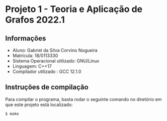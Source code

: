 # Projeto 1 - Teoria e Aplicação de Grafos 2022.1

## Informações

- Aluno: Gabriel da Silva Corvino Nogueira
- Matrícula: 18/0113330
- Sistema Operacional utilizado: GNU/Linux
- Linguagem: C++17
- Compilador utilizado : GCC 12.1.0

## Instruções de compilação

Para compilar o programa, basta rodar o seguinte comando no diretório em que este projeto está localizado:

```
$ make
```


